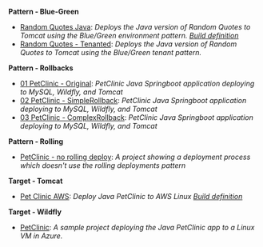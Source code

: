 **Pattern - Blue-Green**

- <a href="https://samples.octopus.app/app#/Spaces-302/projects/Projects-402/deployments/process" target="_blank">Random Quotes Java</a>: <i>Deploys the Java version of Random Quotes to Tomcat using the Blue/Green environment pattern. [Build definition](https://bamboosample.octopus.com/browse/RAN-JAVA)</i>
- <a href="https://samples.octopus.app/app#/Spaces-302/projects/Projects-562/deployments/process" target="_blank">Random Quotes - Tenanted</a>: <i>Deploys the Java version of Random Quotes to Tomcat using the Blue/Green tenant pattern.</i>
    
**Pattern - Rollbacks**

- <a href="https://samples.octopus.app/app#/Spaces-762/projects/Projects-1624/deployments/process" target="_blank">01 PetClinic - Original</a>: <i>PetClinic Java Springboot application deploying to MySQL, Wildfly, and Tomcat</i>
- <a href="https://samples.octopus.app/app#/Spaces-762/projects/Projects-1625/deployments/process" target="_blank">02 PetClinic - SimpleRollback</a>: <i>PetClinic Java Springboot application deploying to MySQL, Wildfly, and Tomcat</i>
- <a href="https://samples.octopus.app/app#/Spaces-762/projects/Projects-1626/deployments/process" target="_blank">03 PetClinic - ComplexRollback</a>: <i>PetClinic Java Springboot application deploying to MySQL, Wildfly, and Tomcat</i>
    
**Pattern - Rolling**

- <a href="https://samples.octopus.app/app#/Spaces-45/projects/Projects-383/deployments/process" target="_blank">PetClinic - no rolling deploy</a>: <i>A project showing a deployment process which doesn't use the rolling deployments pattern</i>
    
**Target - Tomcat**

- <a href="https://samples.octopus.app/app#/Spaces-203/projects/Projects-371/deployments/process" target="_blank">Pet Clinic AWS</a>: <i>Deploy Java PetClinic to AWS Linux [Build definition](https://dev.azure.com/octopussamples/PetClinic/_build?definitionId=25)</i>
    
**Target - Wildfly**

- <a href="https://samples.octopus.app/app#/Spaces-85/projects/Projects-141/deployments/process" target="_blank">PetClinic</a>: <i>A sample project deploying the Java PetClinic app to a Linux VM in Azure.</i>
